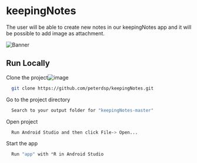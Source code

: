 
# keepingNotes

The user will be able to create new notes in our keepingNotes app and it will be possible to add image as attachment. 



![Banner](https://user-images.githubusercontent.com/45949870/175825948-17a9101f-f3fe-4b95-b253-a8086b4bf529.png)


## Run Locally

Clone the project![image](https://user-images.githubusercontent.com/45949870/175825956-190b76fc-abf8-4e8b-ae9f-8d03cb667d0a.png)


```bash
  git clone https://github.com/peterdsp/keepingNotes.git
```

Go to the project directory

```bash
  Search to your output folder for "keepingNotes-master"
```

Open project

```bash
  Run Android Studio and then click File-> Open...
```

Start the app

```bash
  Run "app" with ⌃R in Android Studio
```
